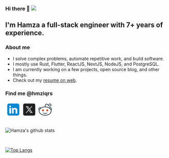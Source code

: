 ### Hi there 👋 ![](https://visitor-badge.glitch.me/badge?page_id=hmziqrs.hmziqrs)


## I'm Hamza a full-stack engineer with 7+ years of experience.

### About me

- I solve complex problems, automate repetitive work, and build software.
- I mostly use Rust, Flutter, ReactJS, NextJS, NodeJS, and PostgreSQL.
- I am currently working on a few projects, open source blog, and other things.
- Check out my <a href="https://hackerhgl-cv.web.app" target="_blank">resume on web</a>.

### Find me @hmziqrs


<a href="https://linkedin.com/in/hmziqrs/" target="_blank">
  <img align="left" alt="Hamza's LinkedIn" width="50px" src="./icons/icons8-linkedin.svg" />
</a>
<a href="https://x.com/hmziqrs/" target="_blank">
  <img align="left" alt="Hamza's X" width="50px" src="./icons/icons8-twitterx.svg" />
</a>
<a href="https://reddit.com/user/hmziqrs/" target="_blank">
  <img align="left" alt="Hamza's Reddit" width="50px" src="./icons/icons8-reddit.svg" />
</a>


<br />
<br />
<br />
<br />

![Hamza's github stats](https://github-readme-stats.vercel.app/api?username=hmziqrs&include_all_commits=true&count_private=true&show_icons=true&line_height=20&theme=radical)

<br />

[![Top Langs](https://github-readme-stats.vercel.app/api/top-langs/?username=hmziqrs&count_private=true&layout=compact&text_color=daf7dc&bg_color=151515)](https://github.com/hmziqrs/github-readme-stats)

